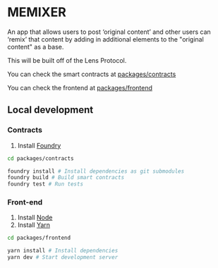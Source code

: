 # MEMIXER

An app that allows users to post ‘original content’ and other users can ‘remix’ that content by adding in additional elements to the "original content" as a base.

This will be built off of the Lens Protocol.

You can check the smart contracts at [packages/contracts](/packages/contracts)

You can check the frontend at [packages/frontend](/packages/frontend)

## Local development

### Contracts

1. Install [Foundry](https://github.com/gakonst/foundry#installation)

```bash
cd packages/contracts

foundry install # Install dependencies as git submodules
foundry build # Build smart contracts
foundry test # Run tests
```

### Front-end

1. Install [Node](https://nodejs.org/en/download/)
1. Install [Yarn](https://classic.yarnpkg.com/lang/en/docs/install/)

```bash
cd packages/frontend

yarn install # Install dependencies
yarn dev # Start development server
```